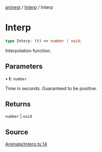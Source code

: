 [aninest](../../index.md) / [Interp](../index.md) / Interp

# Interp

```ts
type Interp: (t) => number | void;
```

Interpolation function.

## Parameters

• **t**: `number`

Time in seconds. Guaranteed to be positive.

## Returns

`number` \| `void`

## Source

[Animate/Interp.ts:14](https://github.com/zphrs/aninest/blob/729a7d6/src/Animate/Interp.ts#L14)
